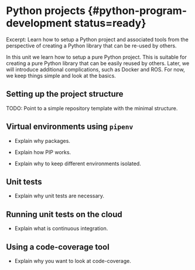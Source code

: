 # Python projects {#python-program-development status=ready}

Excerpt: Learn how to setup a Python project and associated tools from the perspective of creating a Python library
 that can be re-used by others.
 
In this unit we learn how to setup a pure Python project. This is suitable for creating a pure Python library that
can be easily reused by others. Later, we will introduce additional complications, such as Docker and ROS. 
For now, we keep things simple and look at the basics.
 
<minitoc/>
 

## Setting up the project structure

TODO: Point to a simple repository template with the minimal structure.

## Virtual environments using `pipenv`

* Explain why packages.

* Explain how PIP works.

* Explain why to keep different environments isolated.

## Unit tests

* Explain why unit tests are necessary.


## Running unit tests on the cloud

* Explain what is continuous integration.

## Using a code-coverage tool

* Explain why you want to look at code-coverage.
